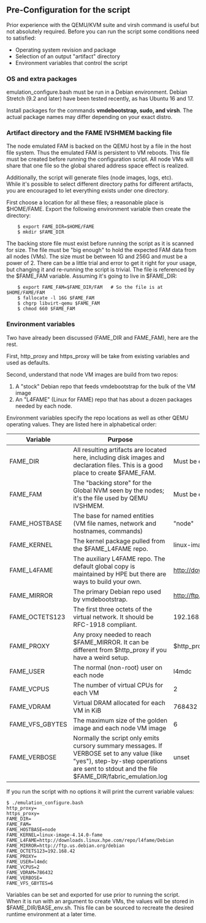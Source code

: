 ## Pre-Configuration for the script

Prior experience with the QEMU/KVM suite and virsh command is useful but not
absolutely required.  Before you can run the script some conditions need to
satisfied:

* Operating system revision and package
* Selection of an output "artifact" directory
* Environment variables that control the script

### OS and extra packages

emulation_configure.bash must be run in a Debian environment.  Debian Stretch (9.2 and later) have been tested recently, as has Ubuntu 16 and 17.

Install packages for the commands __vmdebootstrap, sudo, and virsh__.  The actual package names may differ depending on your exact distro.

### Artifact directory and the FAME IVSHMEM backing file

The node emulated FAM is backed on the QEMU host by a file in the host file
system.  Thus the emulated FAM is persistent to VM reboots.  This file must
be created before running the configuration script.  All node VMs will share 
that one file so the global shared address space effect is realized.

Additionally, the script will generate files (node images, logs, etc).   
While it's possible to select different directory paths for different 
artifacts, you are encouraged to let everything exists under one directory.

First choose a location for all these files; a reasonable place is $HOME/FAME.  Export the following environment variable then create the directory:

```
    $ export FAME_DIR=$HOME/FAME
    $ mkdir $FAME_DIR
```

The backing store file must exist before running the script as it is scanned
for size.  The file must be "big enough" to hold the expected FAM data from all
nodes (VMs).  The size must be between 1G and 256G and must be a power of 2.
There can be a little trial and error to get it right for your usage,
but changing it and re-running the script is trivial.  The file is referenced
by the $FAME_FAM variable.  Assuming it's going to live in $FAME_DIR:

```
    $ export FAME_FAM=$FAME_DIR/FAM   # So the file is at $HOME/FAME/FAM
    $ fallocate -l 16G $FAME_FAM
    $ chgrp libvirt-qemu $FAME_FAM
    $ chmod 660 $FAME_FAM
```

### Environment variables

Two have already been discussed (FAME_DIR and FAME_FAM), here are the rest.  

First, http_proxy and https_proxy will be take from existing variables and used as defaults.

Second, understand that node VM images are build from two repos:

1. A "stock" Debian repo that feeds vmdebootstrap for the bulk of the VM image
1. An "L4FAME" (Linux for FAME) repo that has about a dozen packages needed by each node.

Environment variables specify the repo locations as well as other QEMU operating values.  They are listed here in alphabetical order:

| Variable | Purpose | Default |
|----------|---------|---------|
| FAME_DIR | All resulting artifacts are located here, including disk images and declaration files. This is a good place to create $FAME_FAM. | Must be explicitly set |
| FAME_FAM | The "backing store" for the Global NVM seen by the nodes; it's the file used by QEMU IVSHMEM. | Must be explicitly set |
| FAME_HOSTBASE | The base for named entities (VM file names, network and hostnames, commands) | "node" |
| FAME_KERNEL | The kernel package pulled from the $FAME_L4FAME repo. | linux-image-4.14.0 |
| FAME_L4FAME | The auxiliary L4FAME repo.  The default global copy is maintained by HPE but there are ways to build your own. | http://downloads.linux.hpe.com/repo/l4fame/Debian |
| FAME_MIRROR | The primary Debian repo used by vmdebootstrap. | http://ftp.us.debian.org/debian |
| FAME_OCTETS123 | The first three octets of the virtual network.  It should be RFC-1918 compliant. | 192.168.42 |
| FAME_PROXY | Any proxy needed to reach $FAME_MIRROR.  It can be different from $http_proxy if you have a weird setup. | $http_proxy |
| FAME_USER | The normal (non-root) user on each node | l4mdc |
| FAME_VCPUS | The number of virtual CPUs for each VM | 2 |
| FAME_VDRAM | Virtual DRAM allocated for each VM in KiB | 768432 |
| FAME_VFS_GBYTES | The maximum size of the golden image and each node VM image | 6 |
| FAME_VERBOSE | Normally the script only emits cursory summary messages.  If VERBOSE set to any value (like "yes"), step-by-step operations are sent to stdout and the file $FAME_DIR/fabric_emulation.log | unset |

If you run the script with no options it will print the current variable values:

```
$ ./emulation_configure.bash
http_proxy=
https_proxy=
FAME_DIR=
FAME_FAM=
FAME_HOSTBASE=node
FAME_KERNEL=linux-image-4.14.0-fame
FAME_L4FAME=http://downloads.linux.hpe.com/repo/l4fame/Debian
FAME_MIRROR=http://ftp.us.debian.org/debian
FAME_OCTETS123=192.168.42
FAME_PROXY=
FAME_USER=l4mdc
FAME_VCPUS=2
FAME_VDRAM=786432
FAME_VERBOSE=
FAME_VFS_GBYTES=6
```

Variables can be set and exported for use prior to running the script.  
When it is run with an argument to create VMs, the values will be stored in
$FAME_DIR/BASE_env.sh.  This file can be sourced to recreate the desired
runtime environment at a later time.

